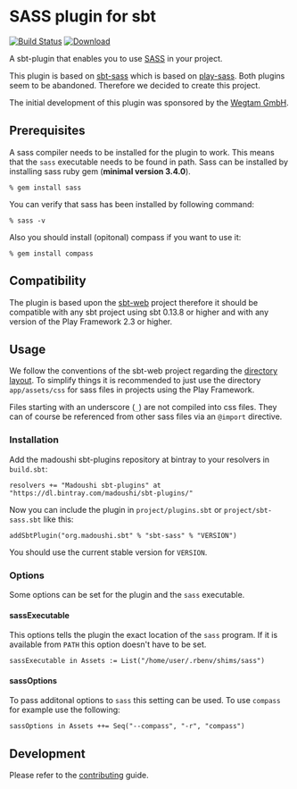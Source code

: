 # SASS plugin for sbt

[![Build Status](https://travis-ci.org/madoushi/sbt-sass.svg?branch=master)](https://travis-ci.org/madoushi/sbt-sass)
[![Download](https://api.bintray.com/packages/madoushi/sbt-plugins/sbt-sass/images/download.svg)](https://bintray.com/madoushi/sbt-plugins/sbt-sass/_latestVersion)

A sbt-plugin that enables you to use [SASS](http://sass-lang.com/) in your
project.

This plugin is based on [sbt-sass](https://github.com/ShaggyYeti/sbt-sass)
which is based on [play-sass](https://github.com/jlitola/play-sass). Both
plugins seem to be abandoned. Therefore we decided to create this project.

The initial development of this plugin was sponsored by the [Wegtam GmbH](https://www.wegtam.com).

## Prerequisites

A sass compiler needs to be installed for the plugin to work. This means
that the `sass` executable needs to be found in path. Sass can be installed
by installing sass ruby gem (**minimal version 3.4.0**).

    % gem install sass

You can verify that sass has been installed by following command:

    % sass -v

Also you should install (opitonal) compass if you want to use it:

    % gem install compass

## Compatibility

The plugin is based upon the [sbt-web](https://github.com/sbt/sbt-web) project
therefore it should be compatible with any sbt project using sbt 0.13.8 or
higher and with any version of the Play Framework 2.3 or higher.

## Usage

We follow the conventions of the sbt-web project regarding the
[directory layout](https://github.com/sbt/sbt-web#file-directory-layout). To simplify things
it is recommended to just use the directory `app/assets/css` for sass files in projects using
the Play Framework.

Files starting with an underscore (`_`) are not compiled into css files. They can of course be
referenced from other sass files via an `@import` directive.

### Installation

Add the madoushi sbt-plugins repository at bintray to your resolvers in `build.sbt`:

    resolvers += "Madoushi sbt-plugins" at "https://dl.bintray.com/madoushi/sbt-plugins/"

Now you can include the plugin in `project/plugins.sbt` or `project/sbt-sass.sbt` like this:

    addSbtPlugin("org.madoushi.sbt" % "sbt-sass" % "VERSION")

You should use the current stable version for `VERSION`.

### Options

Some options can be set for the plugin and the `sass` executable.

#### sassExecutable

This options tells the plugin the exact location of the `sass` program. If it is available from `PATH` this option doesn't have to be set.

    sassExecutable in Assets := List("/home/user/.rbenv/shims/sass")

#### sassOptions

To pass additonal options to `sass` this setting can be used. To use `compass` for example use the following:

    sassOptions in Assets ++= Seq("--compass", "-r", "compass")

## Development

Please refer to the [contributing](CONTRIBUTING.md) guide.


